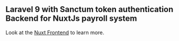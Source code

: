 
## Laravel 9 with Sanctum token authentication Backend for NuxtJs payroll system

Look at the [Nuxt Frontend](https://github.com/mafifi96/nuxtjs-payroll-system) to learn more.
